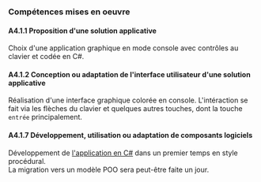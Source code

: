 ### Compétences mises en oeuvre

#### A4.1.1 Proposition d'une solution applicative

Choix d'une application graphique en mode console avec contrôles au clavier et codée en C#.

#### A4.1.2 Conception ou adaptation de l'interface utilisateur d'une solution applicative

Réalisation d'une interface graphique colorée en console. L'intéraction se fait
via les flèches du clavier et quelques autres touches, dont la touche `entrée` principalement.

#### A4.1.7 Développement, utilisation ou adaptation de composants logiciels

Développement de [l'application en C#](https://drive.google.com/drive/folders/0B1T9tkseoI0qMTAtTHQ0VXJkWUU?usp=sharing)
dans un premier temps en style procédural.  
La migration vers un modèle POO sera peut-être faite un jour.